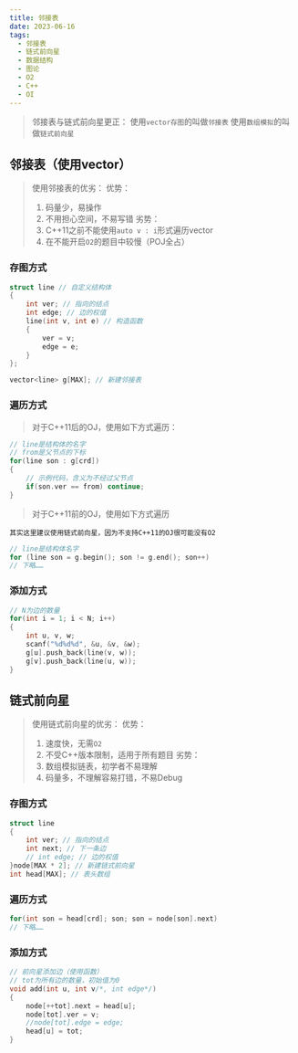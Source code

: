 ```yaml
---
title: 邻接表
date: 2023-06-16
tags: 
  - 邻接表
  - 链式前向星
  - 数据结构
  - 图论
  - O2
  - C++
  - OI
---
```


>邻接表与链式前向星更正：
>使用`vector存图`的叫做`邻接表`
>使用`数组模拟`的叫做`链式前向星`

## 邻接表（使用vector）

>使用邻接表的优劣：
>优势：
>1. 码量少，易操作
>2. 不用担心空间，不易写错
>劣势：
>1. C++11之前不能使用`auto v : i`形式遍历vector
>2. 在不能开启`O2`的题目中较慢（POJ全占）

### 存图方式

```C++
struct line // 自定义结构体
{
    int ver; // 指向的结点
    int edge; // 边的权值
    line(int v, int e) // 构造函数
    {
        ver = v;
        edge = e;
    }
};

vector<line> g[MAX]; // 新建邻接表
```

### 遍历方式

>对于C++11后的OJ，使用如下方式遍历：

```C++
// line是结构体的名字
// from是父节点的下标
for(line son : g[crd])
{
    // 示例代码，含义为不经过父节点
    if(son.ver == from) continue;
}
```

>对于C++11前的OJ，使用如下方式遍历

	其实这里建议使用链式前向星，因为不支持C++11的OJ很可能没有O2

```C++
// line是结构体名字
for (line son = g.begin(); son != g.end(); son++) 
// 下略……
```

### 添加方式

```C++
// N为边的数量
for(int i = 1; i < N; i++)
{
    int u, v, w;
    scanf("%d%d%d", &u, &v, &w);
    g[u].push_back(line(v, w));
    g[v].push_back(line(u, w));
}
```

## 链式前向星

>使用链式前向星的优劣：
>优势：
>1. 速度快，无需`O2`
>2. 不受C++版本限制，适用于所有题目 
>劣势：
>1. 数组模拟链表，初学者不易理解
>2. 码量多，不理解容易打错，不易Debug

### 存图方式

```C++
struct line
{
    int ver; // 指向的结点
    int next; // 下一条边
    // int edge; // 边的权值
}node[MAX * 2]; // 新建链式前向星
int head[MAX]; // 表头数组
```

### 遍历方式

```C++
for(int son = head[crd]; son; son = node[son].next)
// 下略……
```

### 添加方式

```C++
// 前向星添加边（使用函数）
// tot为所有边的数量，初始值为0
void add(int u, int v/*, int edge*/)
{
    node[++tot].next = head[u];
    node[tot].ver = v;
    //node[tot].edge = edge;
    head[u] = tot;
}
```